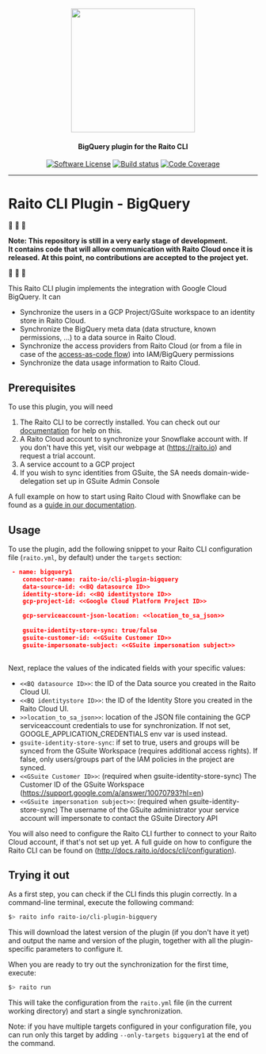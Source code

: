 <h1 align="center">
  <picture>
    <source media="(prefers-color-scheme: dark)" srcset="https://github.com/raito-io/raito-io.github.io/raw/master/assets/images/logo-vertical-dark%402x.png">
    <img height="250px" src="https://github.com/raito-io/raito-io.github.io/raw/master/assets/images/logo-vertical%402x.png">
  </picture>
</h1>

<h4 align="center">
  BigQuery plugin for the Raito CLI
</h4>

<p align="center">
    <a href="/LICENSE.md" target="_blank"><img src="https://img.shields.io/badge/license-Apache%202-brightgreen.svg" alt="Software License" /></a>
    <a href="https://github.com/raito-io/cli-plugin-bigquery/actions/workflows/build.yml" target="_blank"><img src="https://img.shields.io/github/workflow/status/raito-io/cli-plugin-bigquery/Raito%20CLI%20-%20BigQuery%20Plugin%20-%20Build/main" alt="Build status"/></a>
    <a href="https://codecov.io/gh/raito-io/cli-plugin-bigquery" target="_blank"><img src="https://img.shields.io/codecov/c/github/raito-io/cli-plugin-bigquery" alt="Code Coverage" /></a>
</p>

<hr/>

# Raito CLI Plugin - BigQuery

:rotating_light: :rotating_light: :rotating_light:

**Note: This repository is still in a very early stage of development.  
It contains code that will allow communication with Raito Cloud once it is released.
At this point, no contributions are accepted to the project yet.**

:rotating_light: :rotating_light: :rotating_light:

This Raito CLI plugin implements the integration with Google Cloud BigQuery. It can
 - Synchronize the users in a GCP Project/GSuite workspace to an identity store in Raito Cloud.
 - Synchronize the BigQuery meta data (data structure, known permissions, ...) to a data source in Raito Cloud.
 - Synchronize the access providers from Raito Cloud (or from a file in case of the [access-as-code flow](http://docs.raito.io/docs/guide/access)) into IAM/BigQuery permissions
 - Synchronize the data usage information to Raito Cloud.


## Prerequisites
To use this plugin, you will need

1. The Raito CLI to be correctly installed. You can check out our [documentation](http://docs.raito.io/docs/cli/installation) for help on this.
2. A Raito Cloud account to synchronize your Snowflake account with. If you don't have this yet, visit our webpage at (https://raito.io) and request a trial account.
3. A service account to a GCP project
4. If you wish to sync identities from GSuite, the SA needs domain-wide-delegation set up in GSuite Admin Console

A full example on how to start using Raito Cloud with Snowflake can be found as a [guide in our documentation](http://docs.raito.io/docs/guide/cloud).

## Usage
To use the plugin, add the following snippet to your Raito CLI configuration file (`raito.yml`, by default) under the `targets` section:

```json
 - name: bigquery1
    connector-name: raito-io/cli-plugin-bigquery
    data-source-id: <<BQ datasource ID>>   
    identity-store-id: <<BQ identitystore ID>>
    gcp-project-id: <<Google Cloud Platform Project ID>>

    gcp-serviceaccount-json-location: <<location_to_sa_json>>
    
    gsuite-identity-store-sync: true/false
    gsuite-customer-id: <<GSuite Customer ID>>
    gsuite-impersonate-subject: <<GSuite impersonation subject>>
    

```

Next, replace the values of the indicated fields with your specific values:
- `<<BQ datasource ID>>`: the ID of the Data source you created in the Raito Cloud UI.
- `<<BQ identitystore ID>>`: the ID of the Identity Store you created in the Raito Cloud UI.
- `>>location_to_sa_json>>`: location of the JSON file containing the GCP serviceaccount credentials to use for synchronization. If not set, GOOGLE_APPLICATION_CREDENTIALS env var is used instead.
- `gsuite-identity-store-sync`: if set to true, users and groups will be synced from the GSuite Workspace (requires additional access rights). If false, only users/groups part of the IAM policies in the project are synced.
- `<<GSuite Customer ID>>`: (required when gsuite-identity-store-sync) The Customer ID of the GSuite Workspace (https://support.google.com/a/answer/10070793?hl=en)
- `<<GSuite impersonation subject>>`: (required when gsuite-identity-store-sync) The username of the GSuite administrator your service account will impersonate to contact the GSuite Directory API


You will also need to configure the Raito CLI further to connect to your Raito Cloud account, if that's not set up yet.
A full guide on how to configure the Raito CLI can be found on (http://docs.raito.io/docs/cli/configuration).

## Trying it out

As a first step, you can check if the CLI finds this plugin correctly. In a command-line terminal, execute the following command:
```bash
$> raito info raito-io/cli-plugin-bigquery
```

This will download the latest version of the plugin (if you don't have it yet) and output the name and version of the plugin, together with all the plugin-specific parameters to configure it.

When you are ready to try out the synchronization for the first time, execute:
```bash
$> raito run
```
This will take the configuration from the `raito.yml` file (in the current working directory) and start a single synchronization.

Note: if you have multiple targets configured in your configuration file, you can run only this target by adding `--only-targets bigquery1` at the end of the command.

